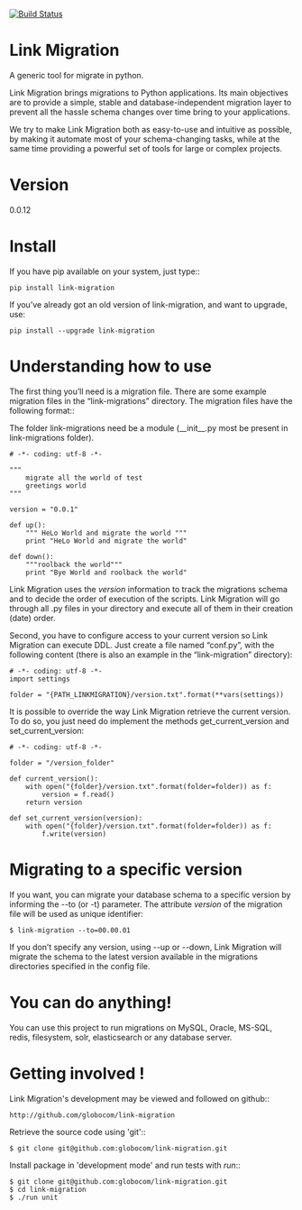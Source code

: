 [![Build Status](https://api.travis-ci.org/takamuffin/link-migration.png)](https://api.travis-ci.org/takamuffin/link-migration)

Link Migration
===========

A generic tool for migrate in python.

Link Migration brings migrations to Python applications. Its main objectives are to provide a simple, stable and database-independent migration layer to prevent all the hassle schema changes over time bring to your applications.

We try to make Link Migration both as easy-to-use and intuitive as possible, by making it automate most of your schema-changing tasks, while at the same time providing a powerful set of tools for large or complex projects.

Version
=======

0.0.12


Install
=======

If you have pip available on your system, just type::

    pip install link-migration

If you’ve already got an old version of link-migration, and want to upgrade, use:

    pip install --upgrade link-migration



Understanding how to use
========================

The first thing you’ll need is a migration file. There are some example 
migration files in the “link-migrations” directory. The migration files 
have the following format::

The folder link-migrations need be a module (\_\_init\_\_.py most be present in link-migrations folder).


    # -*- coding: utf-8 -*-

    """
        migrate all the world of test
        greetings world
    """

    version = "0.0.1"

    def up():
        """ HeLo World and migrate the world """
        print "HeLo World and migrate the world"

    def down():
        """roolback the world"""
        print "Bye World and roolback the world"


Link Migration uses the _version_ information to track the migrations schema and to 
decide the order of execution of the scripts. Link Migration will go through all .py 
files in your directory and execute all of them in their creation (date) order.

Second, you have to configure access to your current version so Link Migration can execute DDL. 
Just create a file named “conf.py”, with the following content 
(there is also an example in the “link-migration” directory):

    # -*- coding: utf-8 -*-
    import settings

    folder = "{PATH_LINKMIGRATION}/version.txt".format(**vars(settings))

It is possible to override the way Link Migration retrieve the current version. To do so,
you just need do implement the methods get_current_version and set_current_version:

    # -*- coding: utf-8 -*-

    folder = "/version_folder"

    def current_version():
        with open("{folder}/version.txt".format(folder=folder)) as f:
            version = f.read()
        return version

    def set_current_version(version):
        with open("{folder}/version.txt".format(folder=folder)) as f:
            f.write(version)



Migrating to a specific version
===============================

If you want, you can migrate your database schema to a specific version by 
informing the --to (or -t) parameter. The attribute _version_ of the migration
file will be used as unique identifier:

    $ link-migration --to=00.00.01

If you don’t specify any version, using --up or --down, Link Migration will migrate 
the schema to the latest version available in the migrations directories 
specified in the config file.



You can do anything!
====================

You can use this project to run migrations on MySQL, Oracle, MS-SQL, redis, filesystem, 
solr, elasticsearch or any database server.


Getting involved !
==================

Link Migration's development may be viewed and followed on github::

    http://github.com/globocom/link-migration

Retrieve the source code using 'git'::

    $ git clone git@github.com:globocom/link-migration.git


Install package in 'development mode' and run tests with _run_::

    $ git clone git@github.com:globocom/link-migration.git
    $ cd link-migration
    $ ./run unit



